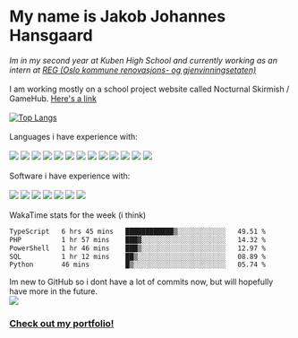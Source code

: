 # My name is Jakob Johannes Hansgaard
<i>Im in my second year at Kuben High School and currently working as an intern at <a href='https://www.oslo.kommune.no/etater-foretak-og-ombud/renovasjons-og-gjenvinningsetaten/'>REG (Oslo kommune renovasjons- og gjenvinningsetaten)</a></i>
<br>
<br>
I am working mostly on a school project website called Nocturnal Skirmish / GameHub. <a href='https://github.com/Nocturnal-Skirmish?view_as=public'>Here's a link</a>
<br>
<br>
[![Top Langs](https://github-readme-stats.vercel.app/api/top-langs/?username=jahaa023)](https://github.com/anuraghazra/github-readme-stats)
<br>
<br>
Languages i have experience with:
<br>
<br>
<a href="https://developer.mozilla.org/en-US/docs/Web/JavaScript"><img src="https://skillicons.dev/icons?i=js" /></a>
<a href="https://html.spec.whatwg.org/"><img src="https://skillicons.dev/icons?i=html" /></a>
<a href="https://www.w3.org/Style/CSS/Overview.en.html"><img src="https://skillicons.dev/icons?i=css" /></a>
<a href="https://www.php.net/"><img src="https://skillicons.dev/icons?i=php" /></a>
<a href="https://www.mysql.com/"><img src="https://skillicons.dev/icons?i=mysql" /></a>
<a href="https://learn.microsoft.com/en-us/powershell/"><img src="https://skillicons.dev/icons?i=powershell" /></a>
<a href="https://www.python.org/"><img src="https://skillicons.dev/icons?i=py" /></a>
<a href="https://jquery.com/"><img src="https://skillicons.dev/icons?i=jquery" /></a>
<a href="https://www.djangoproject.com/"><img src="https://skillicons.dev/icons?i=django" /></a>
<a href="https://www.typescriptlang.org/"><img src="https://skillicons.dev/icons?i=ts" /></a>
<a href="https://expressjs.com/"><img src="https://skillicons.dev/icons?i=express" /></a>
<a href="https://nodejs.org/en"><img src="https://skillicons.dev/icons?i=nodejs" /></a>
<a href="https://www.postgresql.org/"><img src="https://skillicons.dev/icons?i=postgres" /></a>
<br>
<br>
Software i have experience with:
<br>
<br>
<a href="https://www.adobe.com/products/illustrator.html"><img src="https://skillicons.dev/icons?i=ai" /></a>
<a href="https://www.adobe.com/products/photoshop.html"><img src="https://skillicons.dev/icons?i=ps" /></a>
<a href="https://www.figma.com"><img src="https://skillicons.dev/icons?i=figma" /></a>
<a href="https://code.visualstudio.com/"><img src="https://skillicons.dev/icons?i=vscode" /></a>
<a href="https://ubuntu.com/"><img src="https://skillicons.dev/icons?i=ubuntu" /></a>
<a href="https://www.microsoft.com/en-us/windows/"><img src="https://skillicons.dev/icons?i=windows" /></a>
<a href="https://www.raspberrypi.com/"><img src="https://skillicons.dev/icons?i=raspberrypi" /></a>
<br>
<br>
WakaTime stats for the week (i think)
<!--START_SECTION:waka-->

```txt
TypeScript   6 hrs 45 mins   ████████████▒░░░░░░░░░░░░   49.51 %
PHP          1 hr 57 mins    ███▓░░░░░░░░░░░░░░░░░░░░░   14.32 %
PowerShell   1 hr 46 mins    ███▒░░░░░░░░░░░░░░░░░░░░░   12.97 %
SQL          1 hr 12 mins    ██▒░░░░░░░░░░░░░░░░░░░░░░   08.89 %
Python       46 mins         █▒░░░░░░░░░░░░░░░░░░░░░░░   05.74 %
```

<!--END_SECTION:waka-->
Im new to GitHub so i dont have a lot of commits now, but will hopefully have more in the future.
<br>
<picture>
  <source
    srcset="https://github-readme-stats.vercel.app/api?username=jahaa023&show_icons=true"
    media="(prefers-color-scheme: light), (prefers-color-scheme: no-preference)"
  />
  <img src="https://github-readme-stats.vercel.app/api?username=jahaa023&show_icons=true" />
</picture>

### <a href="https://www.jakobjohannes.com">Check out my portfolio!</a>
